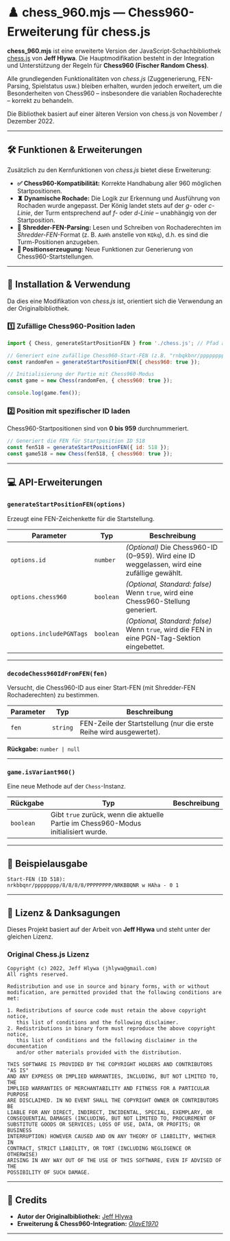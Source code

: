# ♟️ chess_960.mjs — Chess960-Erweiterung für chess.js

**chess_960.mjs** ist eine erweiterte Version der JavaScript-Schachbibliothek [chess.js](https://github.com/jhlywa/chess.js) von **Jeff Hlywa**.
Die Hauptmodifikation besteht in der Integration und Unterstützung der Regeln für **Chess960 (Fischer Random Chess)**. 

Alle grundlegenden Funktionalitäten von *chess.js* (Zuggenerierung, FEN-Parsing, Spielstatus usw.) bleiben erhalten, wurden jedoch erweitert, um die Besonderheiten von Chess960 – insbesondere die variablen Rochaderechte – korrekt zu behandeln.

Die Bibliothek basiert auf einer älteren Version von chess.js von November / Dezember 2022.

---

## 🛠️ Funktionen & Erweiterungen

Zusätzlich zu den Kernfunktionen von *chess.js* bietet diese Erweiterung:

* **✅ Chess960-Kompatibilität:** Korrekte Handhabung aller 960 möglichen Startpositionen.
* **♜ Dynamische Rochade:** Die Logik zur Erkennung und Ausführung von Rochaden wurde angepasst. Der König landet stets auf der *g-* oder *c-Linie*, der Turm entsprechend auf *f-* oder *d-Linie* – unabhängig von der Startposition.
* **📄 Shredder-FEN-Parsing:** Lesen und Schreiben von Rochaderechten im *Shredder-FEN*-Format (z. B. `AaHh` anstelle von `KQkq`), d.h. es sind die Turm-Positionen anzugeben.
* **🎲 Positionserzeugung:** Neue Funktionen zur Generierung von Chess960-Startstellungen.

---

## 🚀 Installation & Verwendung

Da dies eine Modifikation von *chess.js* ist, orientiert sich die Verwendung an der Originalbibliothek.

### 1️⃣ Zufällige Chess960-Position laden

```js
import { Chess, generateStartPositionFEN } from './chess.js'; // Pfad anpassen

// Generiert eine zufällige Chess960-Start-FEN (z.B. "rnbqkbnr/pppppppp/8/8/8/8/PPPPPPPP/BRNQKNBR w Qkq - 0 1")
const randomFen = generateStartPositionFEN({ chess960: true });

// Initialisierung der Partie mit Chess960-Modus
const game = new Chess(randomFen, { chess960: true });

console.log(game.fen());
```

### 2️⃣ Position mit spezifischer ID laden

Chess960-Startpositionen sind von **0 bis 959** durchnummeriert.

```js
// Generiert die FEN für Startposition ID 518
const fen518 = generateStartPositionFEN({ id: 518 });
const game518 = new Chess(fen518, { chess960: true });
```

---

## 💻 API-Erweiterungen

### `generateStartPositionFEN(options)`

Erzeugt eine FEN-Zeichenkette für die Startstellung.

| Parameter                | Typ       | Beschreibung                                                                                 |
| ------------------------ | --------- | -------------------------------------------------------------------------------------------- |
| `options.id`             | `number`  | *(Optional)* Die Chess960-ID (0–959). Wird eine ID weggelassen, wird eine zufällige gewählt. |
| `options.chess960`       | `boolean` | *(Optional, Standard: false)* Wenn `true`, wird eine Chess960-Stellung generiert.            |
| `options.includePGNTags` | `boolean` | *(Optional, Standard: false)* Wenn `true`, wird die FEN in eine PGN-Tag-Sektion eingebettet. |

---

### `decodeChess960IdFromFEN(fen)`

Versucht, die Chess960-ID aus einer Start-FEN (mit Shredder-FEN Rochaderechten) zu bestimmen.

| Parameter | Typ      | Beschreibung                                                        |
| --------- | -------- | ------------------------------------------------------------------- |
| `fen`     | `string` | FEN-Zeile der Startstellung (nur die erste Reihe wird ausgewertet). |

**Rückgabe:** `number | null`

---

### `game.isVariant960()`

Eine neue Methode auf der `Chess`-Instanz.

| Rückgabe  | Typ                                                                                 | Beschreibung |
| --------- | ----------------------------------------------------------------------------------- | ------------ |
| `boolean` | Gibt `true` zurück, wenn die aktuelle Partie im Chess960-Modus initialisiert wurde. |              |

---

## 🧩 Beispielausgabe

```text
Start-FEN (ID 518):
nrkbbqnr/pppppppp/8/8/8/8/PPPPPPPP/NRKBBQNR w HAha - 0 1
```

---

## 📜 Lizenz & Danksagungen

Dieses Projekt basiert auf der Arbeit von **Jeff Hlywa**
und steht unter der gleichen Lizenz.

### Original Chess.js Lizenz

```
Copyright (c) 2022, Jeff Hlywa (jhlywa@gmail.com)
All rights reserved.

Redistribution and use in source and binary forms, with or without
modification, are permitted provided that the following conditions are met:

1. Redistributions of source code must retain the above copyright notice,
   this list of conditions and the following disclaimer.
2. Redistributions in binary form must reproduce the above copyright notice,
   this list of conditions and the following disclaimer in the documentation
   and/or other materials provided with the distribution.

THIS SOFTWARE IS PROVIDED BY THE COPYRIGHT HOLDERS AND CONTRIBUTORS "AS IS"
AND ANY EXPRESS OR IMPLIED WARRANTIES, INCLUDING, BUT NOT LIMITED TO, THE
IMPLIED WARRANTIES OF MERCHANTABILITY AND FITNESS FOR A PARTICULAR PURPOSE
ARE DISCLAIMED. IN NO EVENT SHALL THE COPYRIGHT OWNER OR CONTRIBUTORS BE
LIABLE FOR ANY DIRECT, INDIRECT, INCIDENTAL, SPECIAL, EXEMPLARY, OR
CONSEQUENTIAL DAMAGES (INCLUDING, BUT NOT LIMITED TO, PROCUREMENT OF
SUBSTITUTE GOODS OR SERVICES; LOSS OF USE, DATA, OR PROFITS; OR BUSINESS
INTERRUPTION) HOWEVER CAUSED AND ON ANY THEORY OF LIABILITY, WHETHER IN
CONTRACT, STRICT LIABILITY, OR TORT (INCLUDING NEGLIGENCE OR OTHERWISE)
ARISING IN ANY WAY OUT OF THE USE OF THIS SOFTWARE, EVEN IF ADVISED OF THE
POSSIBILITY OF SUCH DAMAGE.
```

---

## 🙏 Credits

* **Autor der Originalbibliothek:** [Jeff Hlywa](https://github.com/jhlywa)
* **Erweiterung & Chess960-Integration:** *[OlavE1970](https://github.com/OlavE70)*

---
